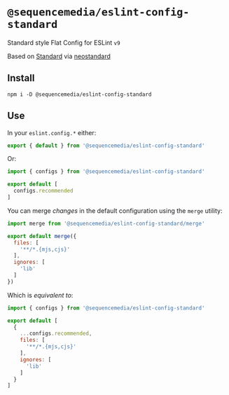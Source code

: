 # `@sequencemedia/eslint-config-standard`

Standard style Flat Config for ESLint `v9`

Based on [Standard](https://github.com/standard/eslint-config-standard) via [neostandard](https://github.com/neostandard/neostandard)

## Install

```shell
npm i -D @sequencemedia/eslint-config-standard
```

## Use

In your `eslint.config.*` either:

```javascript
export { default } from '@sequencemedia/eslint-config-standard'
```

Or:

```javascript
import { configs } from '@sequencemedia/eslint-config-standard'

export default [
  configs.recommended
]
```

You can merge _changes_ in the default configuration using the `merge` utility:

```javascript
import merge from '@sequencemedia/eslint-config-standard/merge'

export default merge({
  files: [
    '**/*.{mjs,cjs}'
  ],
  ignores: [
    'lib'
  ]
})
```

Which is _equivalent to_:

```javascript
import { configs } from '@sequencemedia/eslint-config-standard'

export default [
  {
    ...configs.recommended,
    files: [
      '**/*.{mjs,cjs}'
    ],
    ignores: [
      'lib'
    ]
  }
]
```
